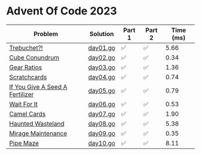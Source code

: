 # Advent Of Code 2023

| Problem | Solution | Part 1 | Part 2 | Time (ms) |
|-----|-----|--------|--------|------|
|[Trebuchet?!](https://adventofcode.com/2023/day/1)|[day01.go](https://github.com/NTaylor23/AoC_2023_Go/blob/main/days/day01.go)|✅|✅|5.66|
|[Cube Conundrum](https://adventofcode.com/2023/day/2)|[day02.go](https://github.com/NTaylor23/AoC_2023_Go/blob/main/days/day02.go)|✅|✅|0.34|
|[Gear Ratios](https://adventofcode.com/2023/day/3)|[day03.go](https://github.com/NTaylor23/AoC_2023_Go/blob/main/days/day03.go)|✅|✅|1.36|
|[Scratchcards](https://adventofcode.com/2023/day/4)|[day04.go](https://github.com/NTaylor23/AoC_2023_Go/blob/main/days/day04.go)|✅|✅|0.74|
|[If You Give A Seed A Fertilizer](https://adventofcode.com/2023/day/5)|[day05.go](https://github.com/NTaylor23/AoC_2023_Go/blob/main/days/day05.go)|✅|✅|0.79|
|[Wait For It](https://adventofcode.com/2023/day/6)|[day06.go](https://github.com/NTaylor23/AoC_2023_Go/blob/main/days/day06.go)|✅|✅|0.53|
|[Camel Cards](https://adventofcode.com/2023/day/7)|[day07.go](https://github.com/NTaylor23/AoC_2023_Go/blob/main/days/day07.go)|✅|✅|1.90|
|[Haunted Wasteland](https://adventofcode.com/2023/day/8)|[day08.go](https://github.com/NTaylor23/AoC_2023_Go/blob/main/days/day08.go)|✅|✅|5.38|
|[Mirage Maintenance](https://adventofcode.com/2023/day/9)|[day09.go](https://github.com/NTaylor23/AoC_2023_Go/blob/main/days/day09.go)|✅|✅|0.35|
|[Pipe Maze](https://adventofcode.com/2023/day/10)|[day10.go](https://github.com/NTaylor23/AoC_2023_Go/blob/main/days/day10.go)|✅|✅|8.11|